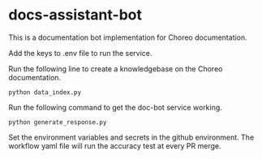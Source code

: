 # docs-assistant-bot

This is a documentation bot implementation for Choreo documentation. 

Add the keys to .env file to run the service.

Run the following line to create a knowledgebase on the Choreo documentation.

```python data_index.py```

Run the following command to get the doc-bot service working.

```python generate_response.py```

Set the environment variables and secrets in the github environment. The workflow yaml file will run the accuracy test at every PR merge.